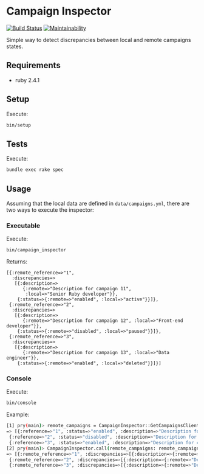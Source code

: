 # Campaign Inspector

[![Build Status](https://travis-ci.org/evandrodutra/campaign-inspector.svg?branch=master)](https://travis-ci.org/evandrodutra/campaign-inspector)
[![Maintainability](https://api.codeclimate.com/v1/badges/4be044922da536614f7e/maintainability)](https://codeclimate.com/github/evandrodutra/campaign-inspector/maintainability)

Simple way to detect discrepancies between local and remote campaigns states.

## Requirements

- ruby 2.4.1

## Setup

Execute:
```bash
bin/setup
```

## Tests

Execute:
```bash
bundle exec rake spec
```

## Usage

Assuming that the local data are defined in `data/campaigns.yml`, there are two ways to execute the inspector:

### Executable

Execute:
```bash
bin/campaign_inspector
```
Returns:
```
[{:remote_reference=>"1",
  :discrepancies=>
   [{:description=>
      {:remote=>"Description for campaign 11",
       :local=>"Senior Ruby developer"}},
    {:status=>{:remote=>"enabled", :local=>"active"}}]},
 {:remote_reference=>"2",
  :discrepancies=>
   [{:description=>
      {:remote=>"Description for campaign 12", :local=>"Front-end developer"}},
    {:status=>{:remote=>"disabled", :local=>"paused"}}]},
 {:remote_reference=>"3",
  :discrepancies=>
   [{:description=>
      {:remote=>"Description for campaign 13", :local=>"Data engineer"}},
    {:status=>{:remote=>"enabled", :local=>"deleted"}}]}]
```

### Console

Execute:
```bash
bin/console
```
Example:
```bash
[1] pry(main)> remote_campaigns = CampaignInspector::GetCampaignsClient.call
=> [{:reference=>"1", :status=>"enabled", :description=>"Description for campaign 11"},
 {:reference=>"2", :status=>"disabled", :description=>"Description for campaign 12"},
 {:reference=>"3", :status=>"enabled", :description=>"Description for campaign 13"}]
[2] pry(main)> CampaignInspector.call(remote_campaigns: remote_campaigns)
=> [{:remote_reference=>"1", :discrepancies=>[{:description=>{:remote=>"Description for campaign 11", :local=>"Senior Ruby developer"}}, {:status=>{:remote=>"enabled", :local=>"active"}}]},
 {:remote_reference=>"2", :discrepancies=>[{:description=>{:remote=>"Description for campaign 12", :local=>"Front-end developer"}}, {:status=>{:remote=>"disabled", :local=>"paused"}}]},
 {:remote_reference=>"3", :discrepancies=>[{:description=>{:remote=>"Description for campaign 13", :local=>"Data engineer"}}, {:status=>{:remote=>"enabled", :local=>"deleted"}}]}]
```
